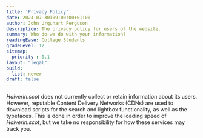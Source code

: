 ```yaml
---
title: 'Privacy Policy'
date: 2024-07-30T09:00:00+01:00
author: John Urquhart Ferguson
description: The privacy policy for users of the website.
summary: Who do we do with your information?
readingEase: College Students
gradeLevel: 12
sitemap:
  priority : 0.1
layout: "legal"
build:
  list: never
draft: false
---
```


*Haiverin.scot* does not currently collect or retain information about its users. However, reputable Content Delivery Networks (CDNs) are used to download scripts for the search and lightbox functionality, as well as the typefaces. This is done in order to improve the loading speed of *Haiverin.scot*, but we take no responsibility for how these services may track you.
